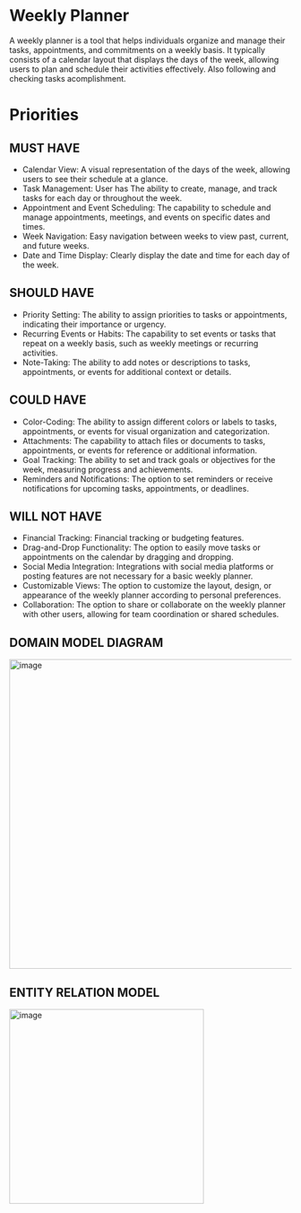 # Weekly Planner
A weekly planner is a tool that helps individuals organize and manage their tasks, appointments, and commitments on a weekly basis. It typically consists of a calendar layout that displays the days of the week, allowing users to plan and schedule their activities effectively. Also following and checking tasks acomplishment.

# Priorities

## MUST HAVE
- Calendar View: A visual representation of the days of the week, allowing users to see their schedule at a glance.
- Task Management: User has The ability to create, manage, and track tasks for each day or throughout the week.
- Appointment and Event Scheduling: The capability to schedule and manage appointments, meetings, and events on specific dates and times.
- Week Navigation: Easy navigation between weeks to view past, current, and future weeks.
- Date and Time Display: Clearly display the date and time for each day of the week.

## SHOULD HAVE
- Priority Setting: The ability to assign priorities to tasks or appointments, indicating their importance or urgency.
- Recurring Events or Habits: The capability to set events or tasks that repeat on a weekly basis, such as weekly meetings or recurring activities.
- Note-Taking: The ability to add notes or descriptions to tasks, appointments, or events for additional context or details.
## COULD HAVE 
- Color-Coding: The ability to assign different colors or labels to tasks, appointments, or events for visual organization and categorization.
- Attachments: The capability to attach files or documents to tasks, appointments, or events for reference or additional information.
- Goal Tracking: The ability to set and track goals or objectives for the week, measuring progress and achievements.
- Reminders and Notifications: The option to set reminders or receive notifications for upcoming tasks, appointments, or deadlines.

## WILL NOT HAVE 
- Financial Tracking: Financial tracking or budgeting features.
- Drag-and-Drop Functionality: The option to easily move tasks or appointments on the calendar by dragging and dropping.
- Social Media Integration: Integrations with social media platforms or posting features are not necessary for a basic weekly planner.
- Customizable Views: The option to customize the layout, design, or appearance of the weekly planner according to personal preferences.
- Collaboration: The option to share or collaborate on the weekly planner with other users, allowing for team coordination or shared schedules.
## DOMAIN MODEL DIAGRAM

<img width="552" alt="image" src="https://github.com/tom-ramirez/weekly-planner/assets/126895378/e84488a9-10e2-473f-8c77-9767150c710a">

## ENTITY RELATION MODEL

<img width="347" alt="image" src="https://github.com/tom-ramirez/weekly-planner/assets/126895378/8870d937-bba2-4386-be41-cc0f6cb5d2df">

